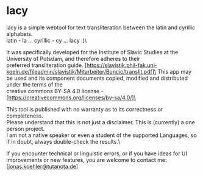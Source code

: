 # lacy
lacy is a simple webtool for text transliteration between the latin and cyrillic alphabets.\
latin - la ... cyrillic - cy ... lacy :)\

It was specifically developed for the Institute of Slavic Studies at the University of Potsdam, and therefore adheres to their\
preferred transliteration guide. [https://slavistik.phil-fak.uni-koeln.de/fileadmin/slavistik/Mitarbeiter/Buncic/translit.pdf]\
This app may be used and its component documents copied, modified and distributed under the terms of the\
creative commons BY-SA 4.0 license - [https://creativecommons.org/licenses/by-sa/4.0/]\

This tool is published with no warranty as to its correctness or completeness.\
Please understand that this is not just a disclaimer. This is (currently) a one person project.\
I am not a native speaker or even a student of the supported Languages, so if in doubt, always double-check the results.\

If you encounter technical or linguistic errors, or if you have ideas for UI improvements or new features, you are welcome to contact me:\
[jonas.koehler@tutanota.de]
